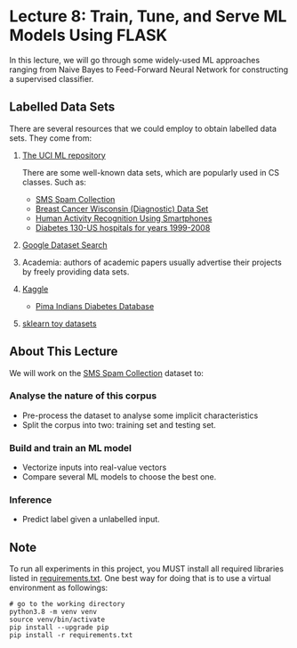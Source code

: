 # Lecture 8: Train, Tune, and Serve ML Models Using FLASK

In this lecture, we will go through some widely-used ML approaches ranging from Naive Bayes to Feed-Forward 
Neural Network for constructing a supervised classifier.

## Labelled Data Sets

There are several resources that we could employ to obtain labelled data sets. They come from:

1. [The UCI ML repository](http://archive.ics.uci.edu/ml/datasets.php)

    There are some well-known data sets, which are popularly used in CS classes. Such as:
    - [SMS Spam Collection](https://archive.ics.uci.edu/ml/datasets/SMS+Spam+Collection#)
    - [Breast Cancer Wisconsin (Diagnostic) Data Set](http://archive.ics.uci.edu/ml/datasets/Breast+Cancer+Wisconsin+%28Diagnostic%29)
    - [Human Activity Recognition Using Smartphones](http://archive.ics.uci.edu/ml/datasets/Human+Activity+Recognition+Using+Smartphones)
    - [Diabetes 130-US hospitals for years 1999-2008](http://archive.ics.uci.edu/ml/datasets/Diabetes+130-US+hospitals+for+years+1999-2008#)

2. [Google Dataset Search](https://datasetsearch.research.google.com/)

3. Academia: authors of academic papers usually advertise their projects by freely providing data sets.

4. [Kaggle](https://www.kaggle.com/)
    - [Pima Indians Diabetes Database](https://www.kaggle.com/uciml/pima-indians-diabetes-database)

5. [sklearn toy datasets](https://scikit-learn.org/stable/datasets/index.html#datasets)

## About This Lecture
We will work on the [SMS Spam Collection](https://archive.ics.uci.edu/ml/datasets/SMS+Spam+Collection#) dataset to:

### Analyse the nature of this corpus
- Pre-process the dataset to analyse some implicit characteristics 
- Split the corpus into two: training set and testing set.
### Build and train an ML model
- Vectorize inputs into real-value vectors
- Compare several ML models to choose the best one.
### Inference 
- Predict label given a unlabelled input.

## Note
To run all experiments in this project, you MUST install all required libraries 
listed in [requirements.txt](./requirements.txt). One best way for doing that is to use a virtual environment 
as followings:
```commandline
# go to the working directory
python3.8 -m venv venv
source venv/bin/activate
pip install --upgrade pip
pip install -r requirements.txt
```
